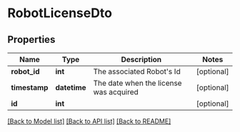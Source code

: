 # RobotLicenseDto

## Properties
Name | Type | Description | Notes
------------ | ------------- | ------------- | -------------
**robot_id** | **int** | The associated Robot&#39;s Id | [optional] 
**timestamp** | **datetime** | The date when the license was acquired | [optional] 
**id** | **int** |  | [optional] 

[[Back to Model list]](../README.md#documentation-for-models) [[Back to API list]](../README.md#documentation-for-api-endpoints) [[Back to README]](../README.md)


